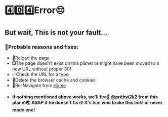 
# 4️⃣0️⃣4️⃣Error😔
## But wait, This is not your fault...
### 🤔Probable reasons and fixes:
- 🔄Reload the page
- ❎The page doesn't exist on this planet or might have been moved to a new URL without proper 301
- ✅Check the URL for a typo
- 🚮Delete the browser cache and cookies
- 🏡Re-Navigate from [Home](https://prithvi2k2.github.io/)
- #### If nothing mentioned above works, we'll fire🚀 @[prithvi2k2](https://github.com/prithvi2k2) from this planet🌏 ASAP if he doesn't fix it! It's him who broke this link! or never made one!

